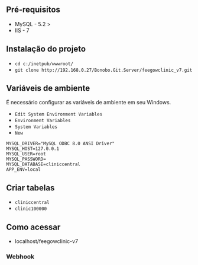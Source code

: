 ## Pré-requisitos

- MySQL - 5.2 >
- IIS - 7

## Instalação do projeto

- `cd c:/inetpub/wwwroot/`
- `git clone http://192.168.0.27/Bonobo.Git.Server/feegowclinic_v7.git` 

## Variáveis de ambiente

É necessário configurar as variáveis de ambiente em seu Windows. 

- `Edit System Environment Variables` 
- `Environment Variables` 
- `System Variables` 
- `New` 

```
MYSQL_DRIVER="MySQL ODBC 8.0 ANSI Driver"
MYSQL_HOST=127.0.0.1
MYSQL_USER=root
MYSQL_PASSWORD=
MYSQL_DATABASE=cliniccentral
APP_ENV=local
```

## Criar tabelas 

- `cliniccentral` 
- `clinic100000`


## Como acessar

- localhost/feegowclinic-v7

### Webhook
